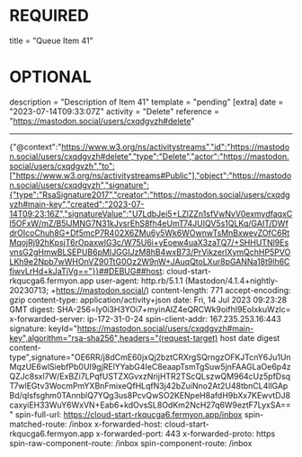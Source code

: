 
# REQUIRED
title = "Queue Item 41"
# OPTIONAL
description = "Description of Item 41"
template = "pending"
[extra]
date = "2023-07-14T09:33:07Z"
activity = "Delete"
reference = "https://mastodon.social/users/cxqdgvzh#delete"

---
{"@context":"https://www.w3.org/ns/activitystreams","id":"https://mastodon.social/users/cxqdgvzh#delete","type":"Delete","actor":"https://mastodon.social/users/cxqdgvzh","to":["https://www.w3.org/ns/activitystreams#Public"],"object":"https://mastodon.social/users/cxqdgvzh","signature":{"type":"RsaSignature2017","creator":"https://mastodon.social/users/cxqdgvzh#main-key","created":"2023-07-14T09:23:16Z","signatureValue":"U7LdbJei5+LZlZZn1sfVwNvV0exmydfaqxCl5OFxW/mZ/B5lJMNG7N31kJvsrEhS8fh4eUmT74JUIQV5s1QLKq/GAIT/DWfdrOIcoChuh8G+Df5mcP7R402X6ZMu6y5Wk6WOwnwTsMnBxwevZOfC6RtMqojRj92hKpsjT6rOpaxwlG3c/W75U6i+yEoew4uaX3zaTQ7/+SHHUTNl9EsvnsG2gHmwBLSEPUB6pMIJGGIJzM8hB4wxB73/PrVikzerlXymQchHP5PVOLKh9e2Npb7wWHOnVZ90TtG0Oz2W9nW+JAuqQtoLXur8pGANNa18t9lh6CfiwvLrHd+kJaTjVg=="}}##DEBUG##host: cloud-start-rkqucga6.fermyon.app
user-agent: http.rb/5.1.1 (Mastodon/4.1.4+nightly-20230713; +https://mastodon.social/)
content-length: 771
accept-encoding: gzip
content-type: application/activity+json
date: Fri, 14 Jul 2023 09:23:28 GMT
digest: SHA-256=ly0i3H3YOi7+myinAIZ4eQRCWk9oifhI9EoIxkuWzlc=
x-forwarded-server: ip-172-31-0-24
spin-client-addr: 167.235.253.16:443
signature: keyId="https://mastodon.social/users/cxqdgvzh#main-key",algorithm="rsa-sha256",headers="(request-target) host date digest content-type",signature="OE6RR/j8dCmE60jxQj2bztCRXrgSQrngzOFKJTcnY6Ju1UnMqzUE6wlSiebfPb0UI9gjRElYYabG4IeC8eaapTsmTgSuw5jnFAAGLaOe6p4zQZJc8sxl7W/ExBZi7LPqfUSTZXGvxzNrijHTR2TScQLszwQM964cUz5pfDsqT7wlEGtv3WocmPmYXBnFmixeQfHLqfN3j42bZuiNno2At2U48tbnCL4llGApBd/qIsfsghm0TAnnblQ7YQg3us8PcvQwSO2KENpeH8afdH9bXx7KEwvtDJ8caxyiEH33WuY6WxVN+Eab6+kdOvsSL8OdKm2NcH27q6W9eztF7LyxSA=="
spin-full-url: https://cloud-start-rkqucga6.fermyon.app/inbox
spin-matched-route: /inbox
x-forwarded-host: cloud-start-rkqucga6.fermyon.app
x-forwarded-port: 443
x-forwarded-proto: https
spin-raw-component-route: /inbox
spin-component-route: /inbox

